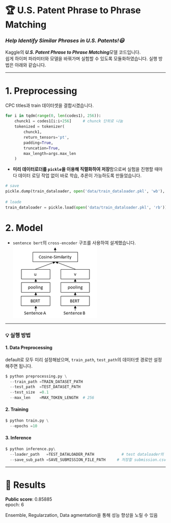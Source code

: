 # 🏆 U.S. Patent Phrase to Phrase Matching
### *Help Identify Similar Phrases in U.S. Patents!😃*
Kaggle의  ***U.S. Patent Phrase to Phrase Matching***모델 코드입니다.     
쉽게 하이퍼 파라미터와 모델을 바꿔가며 실험할 수 있도록 모듈화하였습니다. 실행 방법은 아래와 같습니다.

***

# 1. Preprocessing
CPC titles과 train 데이터셋을 결합시켰습니다.
```python
for i in tqdm(range(0, len(codes1), 256)):
    chunck1 = codes1[i:i+256]     # chunck 단위로 나눔
    tokenized = tokenizer(
        chunck1,
        return_tensors='pt',
        padding=True,
        truncation=True,
        max_length=args.max_len
    )
```
* **미리 데이터로더를 `pickle`을 이용해 직렬화하여 저장**함으로써 실험을 진행할 때마다 데이터 로딩 작업 없이 바로 학습, 추론이 가능하도록 만들었습니다.
```python
# save
pickle.dump(train_dataloader, open('data/train_dataloader.pkl', 'wb'), protocol=pickle.HIGHEST_PROTOCOL)

# loade
train_dataloader = pickle.load(open('data/train_dataloader.pkl', 'rb'))
```

# 2. Model
* `sentence bert`의 `cross-encoder` 구조를 사용하여 설계했습니다.         
![](https://raw.githubusercontent.com/UKPLab/sentence-transformers/master/docs/img/BiEncoder.png)


***


### 💡 실행 방법

#### 1. Data Preprocessing
default로 모두 미리 설정해놨으며, `train_path`, `test_path`의 데이터셋 경로만 설정해주면 됩니다.
```python
$ python preprocessing.py \
  --train_path =TRAIN_DATASET_PATH
  --test_path  =TEST_DATASET_PATH
  --test_size  =0.1
  --max_len    =MAX_TOKEN_LENGTH  # 256
```

#### 2. Training
```python
$ python train.py \
  --epochs =10
```

#### 3. Inference
```python
$ python inference.py\
  --loader_path   =TEST_DATALOADER_PATH            # test dataloader의 경로(data/test_dataloader.pkl)
  --save_sub_path =SAVE_SUBMISSION_FILE_PATH     # 저장할 submission.csv 파일 경로
```


***
# 📑 Results
**Public score**: 0.85885   
epoch: 6    

Ensemble, Regularzation, Data agmentation을 통해 성능 향상을 노릴 수 있음
